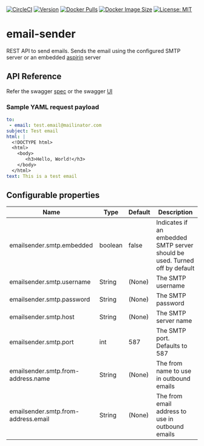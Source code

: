 [![CircleCI](https://circleci.com/gh/devatherock/email-sender.svg?style=svg)](https://circleci.com/gh/devatherock/email-sender)
[![Version](https://img.shields.io/docker/v/devatherock/email-sender?sort=date)](https://hub.docker.com/r/devatherock/email-sender/)
[![Docker Pulls](https://img.shields.io/docker/pulls/devatherock/email-sender.svg)](https://hub.docker.com/r/devatherock/email-sender/)
[![Docker Image Size](https://img.shields.io/docker/image-size/devatherock/email-sender.svg?sort=date)](https://hub.docker.com/r/devatherock/email-sender/)
[![License: MIT](https://img.shields.io/badge/License-MIT-yellow.svg)](https://opensource.org/licenses/MIT)
# email-sender
REST API to send emails. Sends the email using the configured SMTP server or an embedded [aspirin](https://github.com/masukomi/aspirin) server

## API Reference
Refer the swagger [spec](https://email-sender-44uh.onrender.com/v3/api-docs) or the swagger 
[UI](https://email-sender-44uh.onrender.com/swagger-ui.html)

### Sample YAML request payload
```yaml
to:
 - email: test.email@mailinator.com
subject: Test email
html: |
  <!DOCTYPE html>
  <html>
    <body>
       <h3>Hello, World!</h3>
    </body>
  </html>
text: This is a test email
```

## Configurable properties

| Name                                  |   Type       |   Default        |   Description                                                                     |
|---------------------------------------|--------------|------------------|-----------------------------------------------------------------------------------|
| emailsender.smtp.embedded             |   boolean    |   false          |   Indicates if an embedded SMTP server should be used. Turned off by default      |
| emailsender.smtp.username             |   String     |   (None)         |   The SMTP username                                                               |
| emailsender.smtp.password             |   String     |   (None)         |   The SMTP password                                                               |
| emailsender.smtp.host                 |   String     |   (None)         |   The SMTP server name                                                            |
| emailsender.smtp.port                 |   int        |   587            |   The SMTP port. Defaults to 587                                                  |
| emailsender.smtp.from-address.name    |   String     |   (None)         |   The from name to use in outbound emails                                         |
| emailsender.smtp.from-address.email   |   String     |   (None)         |   The from email address to use in outbound emails                                |
